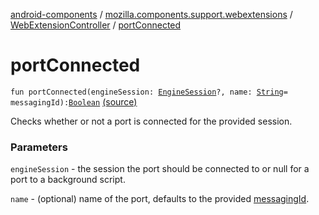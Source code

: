 [android-components](../../index.md) / [mozilla.components.support.webextensions](../index.md) / [WebExtensionController](index.md) / [portConnected](./port-connected.md)

# portConnected

`fun portConnected(engineSession: `[`EngineSession`](../../mozilla.components.concept.engine/-engine-session/index.md)`?, name: `[`String`](https://kotlinlang.org/api/latest/jvm/stdlib/kotlin/-string/index.html)` = messagingId): `[`Boolean`](https://kotlinlang.org/api/latest/jvm/stdlib/kotlin/-boolean/index.html) [(source)](https://github.com/mozilla-mobile/android-components/blob/master/components/support/webextensions/src/main/java/mozilla/components/support/webextensions/WebExtensionController.kt#L152)

Checks whether or not a port is connected for the provided session.

### Parameters

`engineSession` - the session the port should be connected to or null for a port to a background script.

`name` - (optional) name of the port, defaults to the provided [messagingId](#).